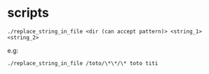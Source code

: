 scripts
=======

```
./replace_string_in_file <dir (can accept pattern)> <string_1> <string_2>
```

e.g:

```
./replace_string_in_file /toto/\*\*/\* toto titi
```
